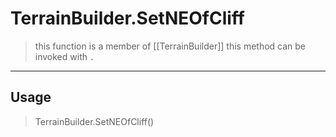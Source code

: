 # TerrainBuilder.SetNEOfCliff
> this function is a member of [[TerrainBuilder]]
> this method can be invoked with `.`
-----
## Usage
> TerrainBuilder.SetNEOfCliff()
